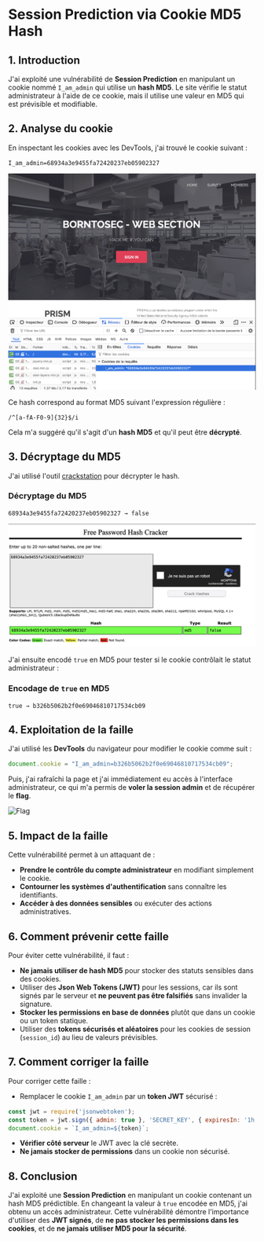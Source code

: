 # Session Prediction via Cookie MD5 Hash

## 1. Introduction
J'ai exploité une vulnérabilité de **Session Prediction** en manipulant un cookie nommé `I_am_admin` qui utilise un **hash MD5**. Le site vérifie le statut administrateur à l'aide de ce cookie, mais il utilise une valeur en MD5 qui est prévisible et modifiable.

## 2. Analyse du cookie
En inspectant les cookies avec les DevTools, j'ai trouvé le cookie suivant :

```http
I_am_admin=68934a3e9455fa72420237eb05902327
```

![Cookie](images/1.png)

Ce hash correspond au format MD5 suivant l'expression régulière :
```regex
/^[a-fA-F0-9]{32}$/i
```
Cela m'a suggéré qu'il s'agit d'un **hash MD5** et qu'il peut être **décrypté**.

## 3. Décryptage du MD5
J'ai utilisé l'outil [crackstation](https://crackstation.net/) pour décrypter le hash.

### **Décryptage du MD5**
```plaintext
68934a3e9455fa72420237eb05902327 → false
```

![Décryptage](images/2.png)

J'ai ensuite encodé `true` en MD5 pour tester si le cookie contrôlait le statut administrateur :

### **Encodage de `true` en MD5**
```plaintext
true → b326b5062b2f0e69046810717534cb09
```

## 4. Exploitation de la faille
J'ai utilisé les **DevTools** du navigateur pour modifier le cookie comme suit :
```js
document.cookie = "I_am_admin=b326b5062b2f0e69046810717534cb09";
```

Puis, j'ai rafraîchi la page et j'ai immédiatement eu accès à l'interface administrateur, ce qui m'a permis de **voler la session admin** et de récupérer le **flag**.

![Flag](3.png)

## 5. Impact de la faille
Cette vulnérabilité permet à un attaquant de :
- **Prendre le contrôle du compte administrateur** en modifiant simplement le cookie.
- **Contourner les systèmes d'authentification** sans connaître les identifiants.
- **Accéder à des données sensibles** ou exécuter des actions administratives.

## 6. Comment prévenir cette faille
Pour éviter cette vulnérabilité, il faut :
- **Ne jamais utiliser de hash MD5** pour stocker des statuts sensibles dans des cookies.
- Utiliser des **Json Web Tokens (JWT)** pour les sessions, car ils sont signés par le serveur et **ne peuvent pas être falsifiés** sans invalider la signature.
- **Stocker les permissions en base de données** plutôt que dans un cookie ou un token statique.
- Utiliser des **tokens sécurisés et aléatoires** pour les cookies de session (`session_id`) au lieu de valeurs prévisibles.

## 7. Comment corriger la faille
Pour corriger cette faille :
- Remplacer le cookie `I_am_admin` par un **token JWT** sécurisé :
```js
const jwt = require('jsonwebtoken');
const token = jwt.sign({ admin: true }, 'SECRET_KEY', { expiresIn: '1h' });
document.cookie = `I_am_admin=${token}`;
```
- **Vérifier côté serveur** le JWT avec la clé secrète.
- **Ne jamais stocker de permissions** dans un cookie non sécurisé.

## 8. Conclusion
J'ai exploité une **Session Prediction** en manipulant un cookie contenant un hash MD5 prédictible. En changeant la valeur à `true` encodée en MD5, j'ai obtenu un accès administrateur. Cette vulnérabilité démontre l'importance d'utiliser des **JWT signés**, de **ne pas stocker les permissions dans les cookies**, et de **ne jamais utiliser MD5 pour la sécurité**.
